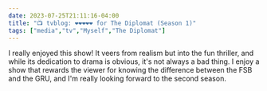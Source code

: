 ---date: 2023-07-25T21:11:16-04:00title: "📺 tvblog: ❤️❤️❤️❤️❤️ for The Diplomat (Season 1)"tags: ["media","tv","Myself","The Diplomat"]---I really enjoyed this show! It veers from realism but into the fun thriller, and while its dedication to drama is obvious, it's not always a bad thing. I enjoy a show that rewards the viewer for knowing the difference between the FSB and the GRU, and I'm really looking forward to the second season.